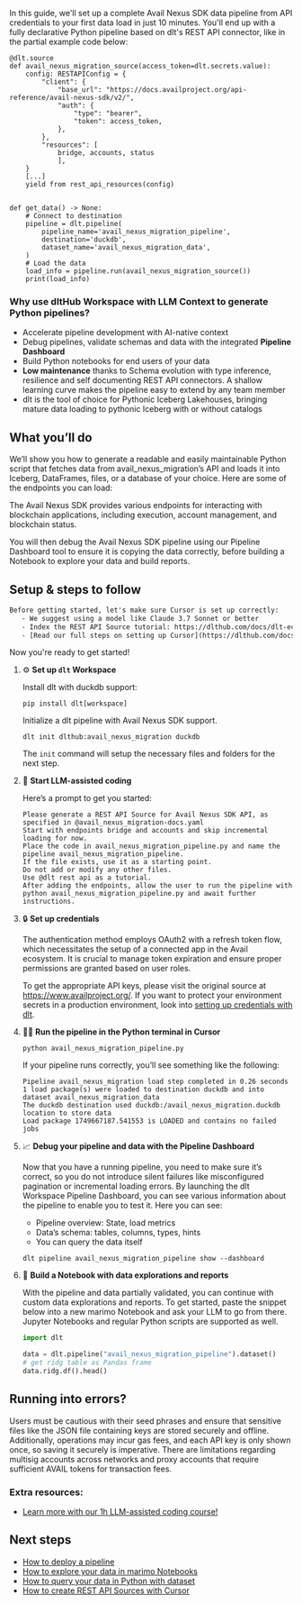 In this guide, we'll set up a complete Avail Nexus SDK data pipeline from API credentials to your first data load in just 10 minutes. You'll end up with a fully declarative Python pipeline based on dlt's REST API connector, like in the partial example code below:

```python-outcome
@dlt.source
def avail_nexus_migration_source(access_token=dlt.secrets.value):
    config: RESTAPIConfig = {
        "client": {
            "base_url": "https://docs.availproject.org/api-reference/avail-nexus-sdk/v2/",
            "auth": {
                "type": "bearer",
                "token": access_token,
            },
        },
        "resources": [
            bridge, accounts, status
            ],
    }
    [...]
    yield from rest_api_resources(config)


def get_data() -> None:
    # Connect to destination
    pipeline = dlt.pipeline(
        pipeline_name='avail_nexus_migration_pipeline',
        destination='duckdb',
        dataset_name='avail_nexus_migration_data', 
    )
    # Load the data
    load_info = pipeline.run(avail_nexus_migration_source())
    print(load_info) 
```

### Why use dltHub Workspace with LLM Context to generate Python pipelines?

- Accelerate pipeline development with AI-native context
- Debug pipelines, validate schemas and data with the integrated **Pipeline Dashboard**
- Build Python notebooks for end users of your data
- **Low maintenance** thanks to Schema evolution with type inference, resilience and self documenting REST API connectors. A shallow learning curve makes the pipeline easy to extend by any team member
- dlt is the tool of choice for Pythonic Iceberg Lakehouses, bringing mature data loading to pythonic Iceberg with or without catalogs

## What you’ll do

We’ll show you how to generate a readable and easily maintainable Python script that fetches data from avail_nexus_migration’s API and loads it into Iceberg, DataFrames, files, or a database of your choice. Here are some of the endpoints you can load:

The Avail Nexus SDK provides various endpoints for interacting with blockchain applications, including execution, account management, and blockchain status.

You will then debug the Avail Nexus SDK pipeline using our Pipeline Dashboard tool to ensure it is copying the data correctly, before building a Notebook to explore your data and build reports.

## Setup & steps to follow

```default
Before getting started, let's make sure Cursor is set up correctly:
   - We suggest using a model like Claude 3.7 Sonnet or better
   - Index the REST API Source tutorial: https://dlthub.com/docs/dlt-ecosystem/verified-sources/rest_api/ and add it to context as **@dlt rest api**
   - [Read our full steps on setting up Cursor](https://dlthub.com/docs/dlt-ecosystem/llm-tooling/cursor-restapi#23-configuring-cursor-with-documentation)
```

Now you're ready to get started!

1. ⚙️ **Set up `dlt` Workspace**
    
    Install dlt with duckdb support:
    ```shell
    pip install dlt[workspace]
    ```

    Initialize a dlt pipeline with Avail Nexus SDK support.
    ```shell
    dlt init dlthub:avail_nexus_migration duckdb
    ```

    The `init` command will setup the necessary files and folders for the next step.
    
2. 🤠 **Start LLM-assisted coding**
    
    Here’s a prompt to get you started:
    
    ```prompt
    Please generate a REST API Source for Avail Nexus SDK API, as specified in @avail_nexus_migration-docs.yaml 
    Start with endpoints bridge and accounts and skip incremental loading for now. 
    Place the code in avail_nexus_migration_pipeline.py and name the pipeline avail_nexus_migration_pipeline. 
    If the file exists, use it as a starting point. 
    Do not add or modify any other files. 
    Use @dlt rest api as a tutorial. 
    After adding the endpoints, allow the user to run the pipeline with python avail_nexus_migration_pipeline.py and await further instructions.
    ```

    
3. 🔒 **Set up credentials** 
    
    The authentication method employs OAuth2 with a refresh token flow, which necessitates the setup of a connected app in the Avail ecosystem. It is crucial to manage token expiration and ensure proper permissions are granted based on user roles.
    
    To get the appropriate API keys, please visit the original source at https://www.availproject.org/.
    If you want to protect your environment secrets in a production environment, look into [setting up credentials with dlt](https://dlthub.com/docs/walkthroughs/add_credentials).
    
4. 🏃‍♀️ **Run the pipeline in the Python terminal in Cursor**
    
    ```shell
    python avail_nexus_migration_pipeline.py
    ```
    
    If your pipeline runs correctly, you’ll see something like the following:
    
    ```shell
    Pipeline avail_nexus_migration load step completed in 0.26 seconds
    1 load package(s) were loaded to destination duckdb and into dataset avail_nexus_migration_data
    The duckdb destination used duckdb:/avail_nexus_migration.duckdb location to store data
    Load package 1749667187.541553 is LOADED and contains no failed jobs
    ```
    
5. 📈 **Debug your pipeline and data with the Pipeline Dashboard**

    Now that you have a running pipeline, you need to make sure it’s correct, so you do not introduce silent failures like misconfigured pagination or incremental loading errors. By launching the dlt Workspace Pipeline Dashboard, you can see various information about the pipeline to enable you to test it. Here you can see:
    - Pipeline overview: State, load metrics
    - Data’s schema: tables, columns, types, hints
    - You can query the data itself
    
    ```shell
    dlt pipeline avail_nexus_migration_pipeline show --dashboard
    ```
    
6. 🐍 **Build a Notebook with data explorations and reports**

    With the pipeline and data partially validated, you can continue with custom data explorations and reports. To get started, paste the snippet below into a new marimo Notebook and ask your LLM to go from there. Jupyter Notebooks and regular Python scripts are supported as well.

    
    ```python
    import dlt

   data = dlt.pipeline("avail_nexus_migration_pipeline").dataset()
   # get ridg table as Pandas frame
   data.ridg.df().head()
    ```

## Running into errors?

Users must be cautious with their seed phrases and ensure that sensitive files like the JSON file containing keys are stored securely and offline. Additionally, operations may incur gas fees, and each API key is only shown once, so saving it securely is imperative. There are limitations regarding multisig accounts across networks and proxy accounts that require sufficient AVAIL tokens for transaction fees.

### Extra resources:

- [Learn more with our 1h LLM-assisted coding course!](https://www.youtube.com/watch?v=GGid70rnJuM)

## Next steps

- [How to deploy a pipeline](https://dlthub.com/docs/walkthroughs/deploy-a-pipeline)
- [How to explore your data in marimo Notebooks](https://dlthub.com/docs/general-usage/dataset-access/marimo)
- [How to query your data in Python with dataset](https://dlthub.com/docs/general-usage/dataset-access/dataset)
- [How to create REST API Sources with Cursor](https://dlthub.com/docs/dlt-ecosystem/llm-tooling/cursor-restapi)